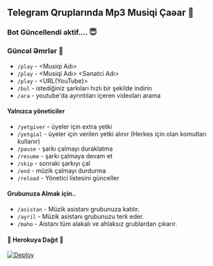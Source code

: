 <h2 align="centre">Telegram Qruplarında  Mp3 Musiqi Çaəar 🎵</h2>

### Bot Güncellendi aktif.... 😇


### Güncəl Əmrlər 🍭
- `/play` - <Musiqi Adı> 
- `/play` - <Musiqi Adı> <Sənətci Adı>
- `/play` - <URL(YouTube)>
- `/bul` - istediğiniz şarkıları hızlı bir şekilde indirin 
- `/ara` - youtube'da ayrıntıları içeren videoları arama

#### Yalnızca yöneticiler 
- `/yetgiver` - üyeler için extra yetki 
- `/yetgial` - üyeler için verilen yetki alınır (Herkes için olan komutları kullanır) 
- `/pause` - şarkı çalmayı duraklatma 
- `/resume` - şarkı çalmaya devam et 
- `/skip` - sonraki şarkıyı çal 
- `/end` - müzik çalmayı durdurma
- `/reload` - Yönetici listesini günceller
#### Grubunuza Almak için.. 
- `/asistan` - Müzik asistanı  grubunuza katılır. 
- `/ayril` - Müzik asistanı grubunuzu terk eder. 
- `/maho` - Aistanı tüm alakalı ve ahlaksız grublardan çıkarır. 

<h4>🔺 Herokuya Dağıt 🔻</h4>

[![Deploy](https://www.herokucdn.com/deploy/button.svg)](https://heroku.com/deploy?template=https://github.com/Kolge04/mp3.bot2)
